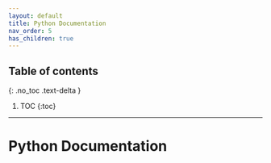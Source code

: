 ```yaml
---
layout: default
title: Python Documentation
nav_order: 5
has_children: true
---
```

## Table of contents
{: .no_toc .text-delta }

1. TOC
{:toc}
---
# Python Documentation